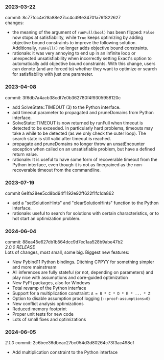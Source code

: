### 2023-03-22

commit: 8c77fcc4e28a88e27cc4cd9fe34701a76f822627  
changes:

- the meaning of the argument of `runFull(bool)` has been flipped: `False` now stops at satisfiability, while
  `True` keeps optimizing by adding objective bound constraints to improve the following solution. Additionally,
  `runFull()` no longer adds objective bound constraints.
- rationale: it was very annoying to end up in an infinite loop or unexpected unsatisfiability when incorrectly setting
  Exact's option to automatically add objective bound constraints. With this change, users can denote (and are forced
  to) whether they want to optimize or search for satisfiability with just one parameter.

### 2023-04-08

commit: 3f6db7a4acb38cdf7e0b362780f4f9305958120c

- add SolveState::TIMEOUT (3) to the Python interface.
- add timeout parameter to propagated and pruneDomains from Python
  interface.
- SolveState::TIMEOUT is now returned by runFull when timeout is
  detected to be exceeded. In particularly hard problems, timeouts may
  take a while to be detected (as we only check the outer loop). The
  search state is still valid after timeout is reached.
- propagate and pruneDomains no longer throw an unsatEncounter exception when called on an unsatisfiable problem, but
  have a defined return value.
- rationale:
  It is useful to have some form of recoverable timeout from the Python interface, even though it is not as finegrained
  as the non-recoverable timeout from the commandline.

### 2023-07-19

commit 6e1fa28ee5cd8bd94f1192e92ff622f1fc1da862

- add a "setSolutionHints" and "clearSolutionHints" function to the Python interface.
- rationale: useful to search for solutions with certain characteristics, or to hot start an optimization problem.

### 2024-06-04

commit: 88ea45e627db1b564dcc9d7ec1aa528b9abe47b2  
*2.0.0 RELEASE*   
Lots of changes, most small, some big. Biggest new features:

- New Pybind11 Python bindings. Ditching CPPYY for something simpler and more mainstream
- All inferences are fully stateful (or not, depending on parameters) and play nice with assumptions and core-guided
  optimization
- New PyPI packages, also for Windows
- Total revamp of the Python interface
- Support for a multiplication constraint: `A = B * C * D * E * ... * Z`
- Option to disable assumption proof logging (`--proof-assumptions=0`)
- New conflict analysis optimizations
- Reduced memory footprint
- Proper unit tests for new code
- Lots of small fixes and optimizations

### 2024-06-05

*2.1.0*
commit: 2c6bee36dbeac27bc054d3d80264c73f3ac498cf

- Add multiplication constraint to the Python interface